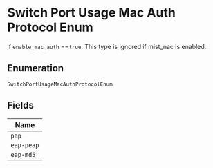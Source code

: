 
# Switch Port Usage Mac Auth Protocol Enum

if `enable_mac_auth` ==`true`. This type is ignored if mist_nac is enabled.

## Enumeration

`SwitchPortUsageMacAuthProtocolEnum`

## Fields

| Name |
|  --- |
| `pap` |
| `eap-peap` |
| `eap-md5` |

